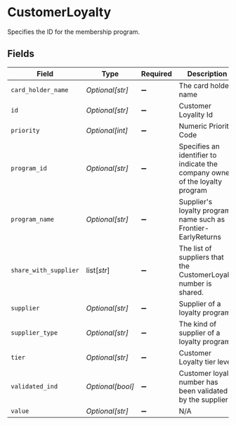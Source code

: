 # CustomerLoyalty

Specifies the ID for the membership program.


## Fields

| Field                                                                        | Type                                                                         | Required                                                                     | Description                                                                  | Example                                                                      |
| ---------------------------------------------------------------------------- | ---------------------------------------------------------------------------- | ---------------------------------------------------------------------------- | ---------------------------------------------------------------------------- | ---------------------------------------------------------------------------- |
| `card_holder_name`                                                           | *Optional[str]*                                                              | :heavy_minus_sign:                                                           | The card holder name                                                         | John Smith                                                                   |
| `id`                                                                         | *Optional[str]*                                                              | :heavy_minus_sign:                                                           | Customer Loyality Id                                                         | Loyalty_1                                                                    |
| `priority`                                                                   | *Optional[int]*                                                              | :heavy_minus_sign:                                                           | Numeric Priority Code                                                        | 2                                                                            |
| `program_id`                                                                 | *Optional[str]*                                                              | :heavy_minus_sign:                                                           | Specifies an identifier to indicate the company owner of the loyalty program | United                                                                       |
| `program_name`                                                               | *Optional[str]*                                                              | :heavy_minus_sign:                                                           | Supplier's loyalty program name such as Frontier-EarlyReturns                | Mileage Plus                                                                 |
| `share_with_supplier`                                                        | list[*str*]                                                                  | :heavy_minus_sign:                                                           | The list of suppliers that the CustomerLoyalty number is shared.             |                                                                              |
| `supplier`                                                                   | *Optional[str]*                                                              | :heavy_minus_sign:                                                           | Supplier of a loyalty program                                                | UA                                                                           |
| `supplier_type`                                                              | *Optional[str]*                                                              | :heavy_minus_sign:                                                           | The kind of supplier of a loyalty program                                    | Airline                                                                      |
| `tier`                                                                       | *Optional[str]*                                                              | :heavy_minus_sign:                                                           | Customer Loyalty tier level                                                  | Silver                                                                       |
| `validated_ind`                                                              | *Optional[bool]*                                                             | :heavy_minus_sign:                                                           | Customer loyalty number has been validated by the supplier                   | true                                                                         |
| `value`                                                                      | *Optional[str]*                                                              | :heavy_minus_sign:                                                           | N/A                                                                          | 132456                                                                       |